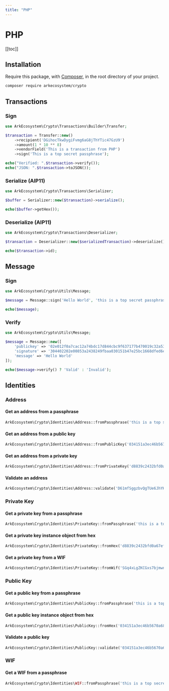 ```yaml
---
title: "PHP"
---
```


# PHP

[[toc]]

## Installation

Require this package, with [Composer](https://getcomposer.org/), in the root directory of your project.

```bash
composer require arkecosystem/crypto
```

## Transactions

### Sign

```php
use ArkEcosystem\Crypto\Transactions\Builder\Transfer;

$transaction = Transfer::new()
    ->recipient('DGihocTkwDygiFvmg6aG8jThYTic47GzU9')
    ->amount(1 * 10 ** 8)
    ->vendorField('This is a transaction from PHP')
    ->sign('This is a top secret passphrase');

echo("Verified: ".$transaction->verify());
echo("JSON: ".$transaction->toJSON());
```

### Serialize (AIP11)

```php
use ArkEcosystem\Crypto\Transactions\Serializer;

$buffer = Serializer::new($transaction)->serialize();

echo($buffer->getHex());
```

### Deserialize (AIP11)

```php
use ArkEcosystem\Crypto\Transactions\Deserializer;

$transaction = Deserializer::new($serializedTransaction)->deserialize();

echo($transaction->id);
```

## Message

### Sign

```php
use ArkEcosystem\Crypto\Utils\Message;

$message = Message::sign('Hello World', 'this is a top secret passphrase');

echo($message);
```

### Verify

```php
use ArkEcosystem\Crypto\Utils\Message;

$message = Message::new([
    'publickey' => '02e012f0a7cac12a74bdc17d844cbc9f637177b470019c32a53cef94c7a56e2ea9',
    'signature' => '304402202e00853a2438249fbaa030151b47e25bc1668dfed6eb7bc159fb347e50e7a87e0220472dcef61c89904fd05e2069cedf89ccbf644fe8d741a0b78aa3933056ca0802',
    'message' => 'Hello World'
]);

echo($message->verify() ? 'Valid' : 'Invalid');
```

## Identities

### Address

#### Get an address from a passphrase
```php
ArkEcosystem\Crypto\Identities\Address::fromPassphrase('this is a top secret passphrase');
```

#### Get an address from a public key
```php
ArkEcosystem\Crypto\Identities\Address::fromPublicKey('034151a3ec46b5670a682b0a63394f863587d1bc97483b1b6c70eb58e7f0aed192');
```

#### Get an address from a private key
```php
ArkEcosystem\Crypto\Identities\Address::fromPrivateKey('d8839c2432bfd0a67ef10a804ba991eabba19f154a3d707917681d45822a5712');
```

#### Validate an address
```php
ArkEcosystem\Crypto\Identities\Address::validate('D61mfSggzbvQgTUe6JhYKH2doHaqJ3Dyib');
```

### Private Key

#### Get a private key from a passphrase
```php
ArkEcosystem\Crypto\Identities\PrivateKey::fromPassphrase('this is a top secret passphrase');
```

#### Get a private key instance object from hex
```php
ArkEcosystem\Crypto\Identities\PrivateKey::fromHex('d8839c2432bfd0a67ef10a804ba991eabba19f154a3d707917681d45822a5712');
```

#### Get a private key from a WIF
```php
ArkEcosystem\Crypto\Identities\PrivateKey::fromWif('SGq4xLgZKCGxs7bjmwnBrWcT4C1ADFEermj846KC97FSv1WFD1dA');
```

### Public Key

#### Get a public key from a passphrase
```php
ArkEcosystem\Crypto\Identities\PublicKey::fromPassphrase('this is a top secret passphrase');
```

#### Get a public key instance object from hex
```php
ArkEcosystem\Crypto\Identities\PublicKey::fromHex('034151a3ec46b5670a682b0a63394f863587d1bc97483b1b6c70eb58e7f0aed192');
```

#### Validate a public key
```php
ArkEcosystem\Crypto\Identities\PublicKey::validate('034151a3ec46b5670a682b0a63394f863587d1bc97483b1b6c70eb58e7f0aed192');
```

### WIF

#### Get a WIF from a passphrase
```php
ArkEcosystem\Crypto\Identities\WIF::fromPassphrase('this is a top secret passphrase');
```
